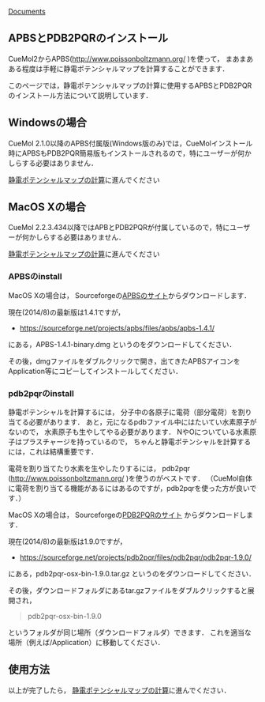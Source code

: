 [Documents](../../Documents)
## APBSとPDB2PQRのインストール

CueMol2からAPBS(http://www.poissonboltzmann.org/
)を使って，
まあまあある程度は手軽に静電ポテンシャルマップを計算することができます．

このページでは，静電ポテンシャルマップの計算に使用するAPBSとPDB2PQRのインストール方法について説明しています．

## Windowsの場合

CueMol 2.1.0以降のAPBS付属版(Windows版のみ)では，CueMolインストール時にAPBSもPDB2PQR簡易版もインストールされるので，特にユーザーが何かしらする必要はありません．

[静電ポテンシャルマップの計算](../../cuemol2/APBS_ElePot)に進んでください

## MacOS Xの場合
CueMol 2.2.3.434以降ではAPBとPDB2PQRが付属しているので，特にユーザーが何かしらする必要はありません．

[静電ポテンシャルマップの計算](../../cuemol2/APBS_ElePot)に進んでください


### APBSのinstall
MacOS Xの場合は，
Sourceforgeの[APBSのサイト](../../https://sourceforge.net/projects/apbs/files/apbs/)からダウンロードします．

現在(2014/8)の最新版は1.4.1ですが，

-  https://sourceforge.net/projects/apbs/files/apbs/apbs-1.4.1/

にある，APBS-1.4.1-binary.dmg
というのをダウンロードしてください．

その後，dmgファイルをダブルクリックで開き，出てきたAPBSアイコンをApplication等にコピーしてインストールしてください．

### pdb2pqrのinstall
静電ポテンシャルを計算するには，
分子中の各原子に電荷（部分電荷）を割り当てる必要があります．
あと，元になるpdbファイル中にはたいてい水素原子がないので，
水素原子も生やしてやる必要があります．
NやOについている水素原子はプラスチャージを持っているので，
ちゃんと静電ポテンシャルを計算するには，これは結構重要です．

電荷を割り当てたり水素を生やしたりするには，
pdb2pqr (http://www.poissonboltzmann.org/
)を使うのがベストです．
（CueMol自体に電荷を割り当てる機能があるにはあるのですが，pdb2pqrを使った方が良いです．）


MacOS Xの場合は，
Sourceforgeの[PDB2PQRのサイト](../../https://sourceforge.net/projects/pdb2pqr/files/pdb2pqr/)
からダウンロードします．

現在(2014/8)の最新版は1.9.0ですが，

-  https://sourceforge.net/projects/pdb2pqr/files/pdb2pqr/pdb2pqr-1.9.0/

にある，pdb2pqr-osx-bin-1.9.0.tar.gz
というのをダウンロードしてください．

その後，ダウンロードフォルダにあるtar.gzファイルをダブルクリックすると展開され，

> pdb2pqr-osx-bin-1.9.0

というフォルダが同じ場所（ダウンロードフォルダ）できます．
これを適当な場所（例えば/Application）に移動してください．


## 使用方法
以上が完了したら，
[静電ポテンシャルマップの計算](../../cuemol2/APBS_ElePot)に進んでください．
